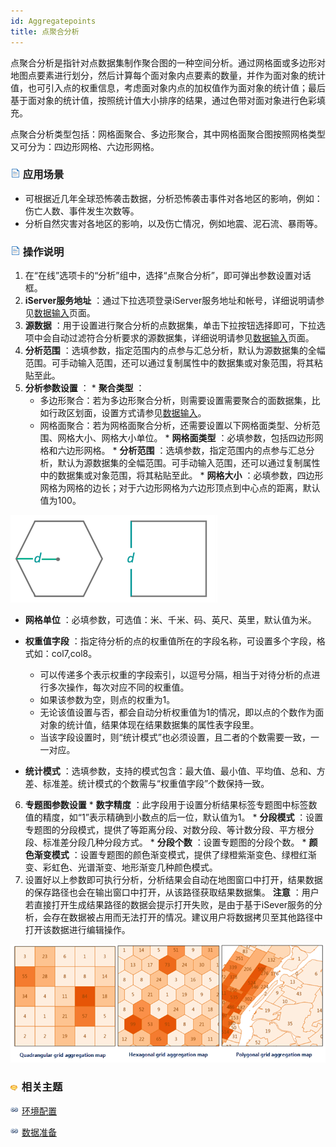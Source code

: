 ```yaml
---
id: Aggregatepoints
title: 点聚合分析
---
```

点聚合分析是指针对点数据集制作聚合图的一种空间分析。通过网格面或多边形对地图点要素进行划分，然后计算每个面对象内点要素的数量，并作为面对象的统计值，也可引入点的权重信息，考虑面对象内点的加权值作为面对象的统计值；最后基于面对象的统计值，按照统计值大小排序的结果，通过色带对面对象进行色彩填充。

点聚合分析类型包括：网格面聚合、多边形聚合，其中网格面聚合图按照网格类型又可分为：四边形网格、六边形网格。

### ![](../img/read.gif) 应用场景

  * 可根据近几年全球恐怖袭击数据，分析恐怖袭击事件对各地区的影响，例如：伤亡人数、事件发生次数等。
  * 分析自然灾害对各地区的影响，以及伤亡情况，例如地震、泥石流、暴雨等。

### ![](../img/read.gif) 操作说明

  1. 在“在线”选项卡的“分析”组中，选择“点聚合分析”，即可弹出参数设置对话框。
  2. **iServer服务地址** ：通过下拉选项登录iServer服务地址和帐号，详细说明请参见[数据输入](DataInputType.html)页面。
  3. **源数据** ：用于设置进行聚合分析的点数据集，单击下拉按钮选择即可，下拉选项中会自动过滤符合分析要求的源数据集，详细说明请参见[数据输入](DataInputType.html)页面。
  4. **分析范围** ：选填参数，指定范围内的点参与汇总分析，默认为源数据集的全幅范围。可手动输入范围，还可以通过复制属性中的数据集或对象范围，将其粘贴至此。
  5. **分析参数设置** ： 
    * **聚合类型** ： 
      * 多边形聚合：若为多边形聚合分析，则需要设置需要聚合的面数据集，比如行政区划面，设置方式请参见[数据输入](DataInputType.html)。
      * 网格面聚合：若为网格面聚合分析，还需要设置以下网格面类型、分析范围、网格大小、网格大小单位。
    * **网格面类型** ：必填参数，包括四边形网格和六边形网格。
    * **分析范围** ：选填参数，指定范围内的点参与汇总分析，默认为源数据集的全幅范围。可手动输入范围，还可以通过复制属性中的数据集或对象范围，将其粘贴至此。
    * **网格大小** ：必填参数，四边形网格为网格的边长；对于六边形网格为六边形顶点到中心点的距离，默认值为100。

![](img/GridWidth.png)

  * **网格单位** ：必填参数，可选值：米、千米、码、英尺、英里，默认值为米。
  * **权重值字段** ：指定待分析的点的权重值所在的字段名称，可设置多个字段，格式如：col7,col8。

    * 可以传递多个表示权重的字段索引，以逗号分隔，相当于对待分析的点进行多次操作，每次对应不同的权重值。
    * 如果该参数为空，则点的权重为1。
    * 无论该值设置与否，都会自动分析权重值为1的情况，即以点的个数作为面对象的统计值，结果体现在结果数据集的属性表字段里。
    * 当该字段设置时，则“统计模式”也必须设置，且二者的个数需要一致，一一对应。
  * **统计模式** ：选填参数，支持的模式包含：最大值、最小值、平均值、总和、方差、标准差。统计模式的个数需与“权重值字段”个数保持一致。
  6. **专题图参数设置**
    * **数字精度** ：此字段用于设置分析结果标签专题图中标签数值的精度，如“1”表示精确到小数点的后一位，默认值为1。
    * **分段模式** ：设置专题图的分段模式，提供了等距离分段、对数分段、等计数分段、平方根分段、标准差分段几种分段方式。
    * **分段个数** ：设置专题图的分段个数。
    * **颜色渐变模式** ：设置专题图的颜色渐变模式，提供了绿橙紫渐变色、绿橙红渐变、彩虹色、光谱渐变、地形渐变几种颜色模式。
  7. 设置好以上参数即可执行分析，分析结果会自动在地图窗口中打开，结果数据的保存路径也会在输出窗口中打开，从该路径获取结果数据集。 **注意** ：用户若直接打开生成结果路径的数据会提示打开失败，是由于基于iSever服务的分析，会存在数据被占用而无法打开的情况。建议用户将数据拷贝至其他路径中打开该数据进行编辑操作。

![](img/AggregatePoints.png)

### ![](../img/seealso.png) 相关主题

![](../img/smalltitle.png)
[环境配置](BigDataAnalysisEnvironmentConfiguration.html)

![](../img/smalltitle.png) [数据准备](DataPreparation.html)



